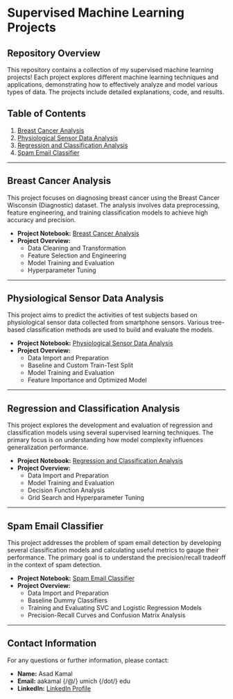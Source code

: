 # Supervised Machine Learning Projects

## Repository Overview

This repository contains a collection of my supervised machine learning projects! Each project explores different machine learning techniques and applications, demonstrating how to effectively analyze and model various types of data. The projects include detailed explanations, code, and results.

## Table of Contents

1. [Breast Cancer Analysis](#breast-cancer-analysis)
2. [Physiological Sensor Data Analysis](#physiological-sensor-data-analysis)
3. [Regression and Classification Analysis](#regression-and-classification-analysis)
4. [Spam Email Classifier](#spam-email-classifier)

---

## Breast Cancer Analysis

This project focuses on diagnosing breast cancer using the Breast Cancer Wisconsin (Diagnostic) dataset. The analysis involves data preprocessing, feature engineering, and training classification models to achieve high accuracy and precision.

- **Project Notebook:** [Breast Cancer Analysis](https://github.com/akamal341/supervised-machine-learning-projects/breast_cancer_analysis)
- **Project Overview:**
  - Data Cleaning and Transformation
  - Feature Selection and Engineering
  - Model Training and Evaluation
  - Hyperparameter Tuning

---

## Physiological Sensor Data Analysis

This project aims to predict the activities of test subjects based on physiological sensor data collected from smartphone sensors. Various tree-based classification methods are used to build and evaluate the models.

- **Project Notebook:** [Physiological Sensor Data Analysis](physiological_sensor_data_analysis/physiological_sensor_data_analysis.ipynb)
- **Project Overview:**
  - Data Import and Preparation
  - Baseline and Custom Train-Test Split
  - Model Training and Evaluation
  - Feature Importance and Optimized Model

---

## Regression and Classification Analysis

This project explores the development and evaluation of regression and classification models using several supervised learning techniques. The primary focus is on understanding how model complexity influences generalization performance.

- **Project Notebook:** [Regression and Classification Analysis](regression_classification_analysis/regression_classification_analysis.ipynb)
- **Project Overview:**
  - Data Import and Preparation
  - Model Training and Evaluation
  - Decision Function Analysis
  - Grid Search and Hyperparameter Tuning

---

## Spam Email Classifier

This project addresses the problem of spam email detection by developing several classification models and calculating useful metrics to gauge their performance. The primary goal is to understand the precision/recall tradeoff in the context of spam detection.

- **Project Notebook:** [Spam Email Classifier](spam_email_classifier/spam_email_classifier.ipynb)
- **Project Overview:**
  - Data Import and Preparation
  - Baseline Dummy Classifiers
  - Training and Evaluating SVC and Logistic Regression Models
  - Precision-Recall Curves and Confusion Matrix Analysis

---

## Contact Information

For any questions or further information, please contact:
- **Name:** Asad Kamal
- **Email:** aakamal {/@/} umich {/dot/} edu
- **LinkedIn:** [LinkedIn Profile](https://linkedin.com/in/asadakamal)

